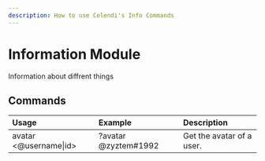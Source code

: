 ```yaml
---
description: How to use Celendi's Info Commands
---
```

# Information Module
Information about diffrent things
## Commands
| Usage | Example | Description |
| :--- | :--- | :--- |
| avatar &lt;&#64;username\|id&gt; | ?avatar &#64;zyztem#1992 | Get the avatar of a user. |